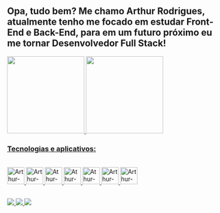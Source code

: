 ## Opa, tudo bem? Me chamo Arthur Rodrigues, atualmente tenho me focado em estudar Front-End e Back-End, para em um futuro próximo eu me tornar Desenvolvedor Full Stack!
<div>
  <a href="https://github.com/arthurrgsampaio"> 
  <img src="https://github-readme-stats.vercel.app/api?username=arthurrgsampaio&theme=noctis_minimus" height="180em" />
  <img src="https://github-readme-stats.vercel.app/api/top-langs/?username=arthurrgsampaio&theme=noctis_minimus&layout=compact&langs_count=4" height="180em" />
</div>

<h3>Tecnologias e aplicativos:</h3>

<div style="display: inline_block"><br>
 <img src="https://cdn.jsdelivr.net/gh/devicons/devicon/icons/html5/html5-original.svg" allign="center" alt="Arthur-HTML5" height="40" width="40"/>
 <img src="https://cdn.jsdelivr.net/gh/devicons/devicon/icons/css3/css3-original.svg" allign="center" alt="Arthur-CSS" height="40" width="40"/>
 <img src="https://cdn.jsdelivr.net/gh/devicons/devicon/icons/bootstrap/bootstrap-original.svg" allign="center" alt="Athur-BS" height="40" width="40"/>
 <img src="https://cdn.jsdelivr.net/gh/devicons/devicon/icons/sass/sass-original.svg" allign="center" alt="Athur-SASS" height="40" width="40"/>
 <img src="https://cdn.jsdelivr.net/gh/devicons/devicon/icons/javascript/javascript-original.svg" allign="center" alt="Athur-JS" height="40" width="40"/>
 <img src="https://cdn.jsdelivr.net/gh/devicons/devicon/icons/illustrator/illustrator-plain.svg" allign="center" alt="Arthur-Illustrator" height="40" width="40"/>
 <img src="https://cdn.jsdelivr.net/gh/devicons/devicon/icons/python/python-original.svg" allign="center" alt="Arthur-Python" height="40" width="40"/>
</div>

##

<div>
  <a href="https://www.linkedin.com/in/arthur-rgsampaio/" target="_blank"><img src="https://img.shields.io/badge/LinkedIn-0077B5?style=for-the-badge&logo=linkedin&logoColor=white" target="_blank"</a>
  <a href="https://www.instagram.com/arth.vr/" target="_blank"><img src="https://img.shields.io/badge/Instagram-E4405F?style=for-the-badge&logo=instagram&logoColor=white" target="_blank"</a>
   <a href="mailto:arthur.rgs03@gmail.com" target="_blank"><img src="https://img.shields.io/badge/Gmail-D14836?style=for-the-badge&logo=gmail&logoColor=white" target="_blank"</a>
</div>

